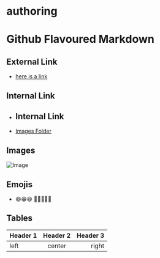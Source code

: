# authoring

# Github Flavoured Markdown

## External Link
- [here is a link](https://google.com)

## Internal Link
- ## Internal Link
- [Images Folder](images/)

## Images
![Image](https://www.google.com/search?q=universe+freepik&tbm=isch&ved=2ahUKEwi3u77in8aDAxWeh_0HHfUfAt0Q2-cCegQIABAA&oq=universe+free&gs_lcp=CgNpbWcQARgEMgUIABCABDIFCAAQgAQyBQgAEIAEMgUIABCABDIFCAAQgAQyBQgAEIAEMgYIABAFEB4yBggAEAUQHjIGCAAQBRAeMgYIABAIEB46CggAEIAEEIoFEENQ3whY5hVg9ShoAHAAeACAAUSIAecCkgEBNpgBAKABAaoBC2d3cy13aXotaW1nwAEB&sclient=img&ei=7fWXZfeQIJ6P9u8P9b-I6A0&bih=852&biw=1646#imgrc=VRGom9xPKrYKcM&imgdii=rABDPzRmipxQxM)


## Emojis
- 😄😁😆
🥹😀🤣😍🥸

## Tables
| Header 1 | Header 2 | Header 3 |
| -------  | :-------: | -----:  |
| left     | center    | right   |
